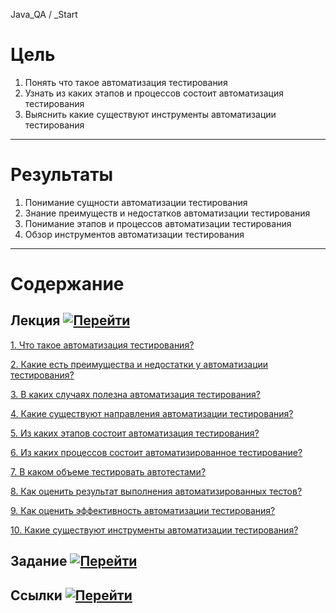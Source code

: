 Java_QA / _Start

# Цель

1. Понять что такое автоматизация тестирования
2. Узнать из каких этапов и процессов состоит автоматизация тестирования
3. Выяснить какие существуют инструменты автоматизации тестирования

***

# Результаты 

1. Понимание сущности автоматизации тестирования
2. Знание преимуществ и недостатков автоматизации тестирования
3. Понимание этапов и процессов автоматизации тестирования
4. Обзор инструментов автоматизации тестирования

***

# Содержание

## Лекция [![Перейти](https://img.shields.io/badge/-%D0%9F%D0%B5%D1%80%D0%B5%D0%B9%D1%82%D0%B8-blue)](1.%20Лекция.md)
           
[1. Что такое автоматизация тестирования?](1.%20Лекция.md#1.-Что-такое-автоматизация-тестирования?)

[2. Какие есть преимущества и недостатки у автоматизации тестирования?](1.%20Лекция.md#2.-Какие-есть-преимущества-и-недостатки-у-автоматизации-тестирования?)

[3. В каких случаях полезна автоматизация тестирования?](1.%20Лекция.md#3.-В-каких-случаях-полезна-автоматизация-тестирования?)

[4. Какие существуют направления автоматизации тестирования?](1.%20Лекция.md#4.-Какие-существуют-направления-автоматизации-тестирования?)

[5. Из каких этапов состоит автоматизация тестирования?](1.%20Лекция.md#5.-Из-каких-этапов-состоит-автоматизация-тестирования?)

[6. Из каких процессов состоит автоматизированное тестирование?](1.%20Лекция.md#6.-Из-каких-процессов-состоит-автоматизированное-тестирование?)

[7. В каком объеме тестировать автотестами?](1.%20Лекция.md#7.-В-каком-объеме-тестировать-автотестами?)

[8. Как оценить результат выполнения автоматизированных тестов?](1.%20Лекция.md#8.-Как-оценить-результат-выполнения-автоматизированных-тестов?)

[9. Как оценить эффективность автоматизации тестирования? ](1.%20Лекция.md#9.-Как-оценить-эффективность-автоматизации-тестирования?)

[10. Какие существуют инструменты автоматизации тестирования?](1.%20Лекция.md#10.-Какие-существуют-инструменты-автоматизации-тестирования?)

## Задание [![Перейти](https://img.shields.io/badge/-%D0%9F%D0%B5%D1%80%D0%B5%D0%B9%D1%82%D0%B8-blue)](2.%20Задание.md)

## Ссылки [![Перейти](https://img.shields.io/badge/-%D0%9F%D0%B5%D1%80%D0%B5%D0%B9%D1%82%D0%B8-blue)](3.%20Ссылки.md)